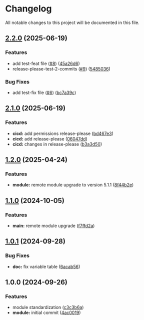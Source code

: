 # Changelog

All notable changes to this project will be documented in this file.

## [2.2.0](https://github.com/gocloudLa/terraform-aws-first-module/compare/v2.1.0...v2.2.0) (2025-06-19)


### Features

* add test-feat file ([#8](https://github.com/gocloudLa/terraform-aws-first-module/issues/8)) ([45a26d6](https://github.com/gocloudLa/terraform-aws-first-module/commit/45a26d6ee4da21418257e3c8a3b20542b882add5))
* release-please-test-2-commits ([#9](https://github.com/gocloudLa/terraform-aws-first-module/issues/9)) ([5485036](https://github.com/gocloudLa/terraform-aws-first-module/commit/54850366d4b0fb8cb5241902df61ac81286c1377))


### Bug Fixes

* add test-fix file ([#6](https://github.com/gocloudLa/terraform-aws-first-module/issues/6)) ([bc7a39c](https://github.com/gocloudLa/terraform-aws-first-module/commit/bc7a39c7ffde272091f8400e336e8dd1fe56f78f))

## [2.1.0](https://github.com/gocloudLa/terraform-aws-first-module/compare/v2.0.0...v2.1.0) (2025-06-19)


### Features

* **cicd:** add permissions release-please ([bd467e3](https://github.com/gocloudLa/terraform-aws-first-module/commit/bd467e3c8902991be68d60f6f6ad75af169ab11e))
* **cicd:** add release-please ([06047dd](https://github.com/gocloudLa/terraform-aws-first-module/commit/06047dd7215780e9e0297219e1641deb070de4f9))
* **cicd:** changes in release-please ([b3a3d50](https://github.com/gocloudLa/terraform-aws-first-module/commit/b3a3d50e5481b8a3a94522511eea481a17e01391))

## [1.2.0](https://gitlab.com/espinlabs/gocloud/infrastructure-engine/global-modules/foundation/modules/aws/wrapper_acm/compare/v1.1.0...v1.2.0) (2025-04-24)

### Features

* **module:** remote module upgrade to version 5.1.1 ([8f44b2e](https://gitlab.com/espinlabs/gocloud/infrastructure-engine/global-modules/foundation/modules/aws/wrapper_acm/commit/8f44b2e6868aa0b72d537000c88e9cbee85e21e5))

## [1.1.0](https://gitlab.com/espinlabs/gocloud/infrastructure-engine/global-modules/foundation/modules/aws/wrapper_acm/compare/v1.0.1...v1.1.0) (2024-10-05)

### Features

* **main:** remote module upgrade ([f7ffd2a](https://gitlab.com/espinlabs/gocloud/infrastructure-engine/global-modules/foundation/modules/aws/wrapper_acm/commit/f7ffd2a2690e63d17e982e49c2c0f8efe18eafc8))

## [1.0.1](https://gitlab.com/espinlabs/gocloud/infrastructure-engine/global-modules/foundation/modules/aws/wrapper_acm/compare/v1.0.0...v1.0.1) (2024-09-28)

### Bug Fixes

* **doc:** fix variable table ([6acab56](https://gitlab.com/espinlabs/gocloud/infrastructure-engine/global-modules/foundation/modules/aws/wrapper_acm/commit/6acab56174be2f4131c5c60cb1eb56cdc2a85521))

## 1.0.0 (2024-09-26)

### Features

* module standardization ([c3c3b6a](https://gitlab.com/espinlabs/gocloud/infrastructure-engine/global-modules/foundation/modules/aws/wrapper_acm/commit/c3c3b6a5893f28c5d95522c6b2fd23092366abb2))
* **module:** initial commit ([4ac0019](https://gitlab.com/espinlabs/gocloud/infrastructure-engine/global-modules/foundation/modules/aws/wrapper_acm/commit/4ac0019e3d52d9bc4ae49cdf003a930fd77e38b6))
